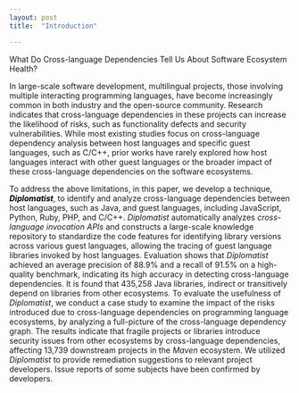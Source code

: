 ```yaml
---
layout: post
title:  "Introduction"

---
```

What Do Cross-language Dependencies Tell Us About Software Ecosystem Health?


In large-scale software development, multilingual projects, those involving multiple interacting programming languages, have become increasingly common in both industry and the open-source community. Research indicates that cross-language dependencies in these projects can increase the likelihood of risks, such as functionality defects and security vulnerabilities. While most existing studies focus on cross-language dependency analysis between host languages and specific guest languages, such as C/C++, prior works have rarely explored how host languages interact with other guest languages or the broader impact of these cross-language dependencies on the software ecosystems. 



To address the above limitations, in this paper, we develop a technique, <a href="https://github.com/Joegardner11/Diplomatist" style="color: black; text-decoration: none;"><strong><em>Diplomatist</em></strong></a>, to identify and analyze cross-language dependencies between host languages, such as Java, and guest languages, including JavaScript, Python, Ruby, PHP, and C/C++. *Diplomatist* automatically analyzes *cross-language invocation APIs* and constructs a large-scale knowledge repository to standardize the code features for identifying library versions across various guest languages, allowing the tracing of guest language libraries invoked by host languages. Evaluation shows that *Diplomatist* achieved an average precision of 88.9% and a recall of 91.5% on a high-quality benchmark, indicating its high accuracy in detecting cross-language dependencies. It is found that 435,258 Java libraries, indirect or transitively depend on libraries from other ecosystems. To evaluate the usefulness of *Diplomatist*, we conduct a case study to examine the impact of the risks introduced due to cross-language dependencies on programming language ecosystems, by analyzing a full-picture of the cross-language dependency graph. The results indicate that fragile projects or libraries introduce security issues from other ecosystems by cross-language dependencies, affecting 13,739 downstream projects in the *Maven* ecosystem. We utilized *Diplomatist* to provide remediation suggestions to relevant project developers. Issue reports of some subjects have been confirmed by developers.